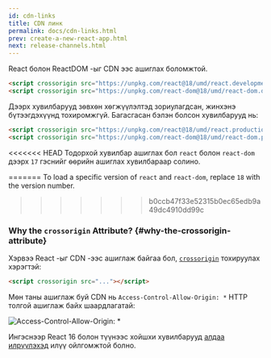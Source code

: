 ```yaml
---
id: cdn-links
title: CDN линк
permalink: docs/cdn-links.html
prev: create-a-new-react-app.html
next: release-channels.html
---
```


React болон ReactDOM -ыг CDN ээс ашиглах боломжтой.

```html
<script crossorigin src="https://unpkg.com/react@18/umd/react.development.js"></script>
<script crossorigin src="https://unpkg.com/react-dom@18/umd/react-dom.development.js"></script>
```

Дээрх хувилбарууд зѳвхѳн хѳгжүүлэлтэд зориулагдсан, жинхэнэ бүтээгдэхүүнд тохиромжгүй. Багасгасан бэлэн болсон хувилбарууд нь:

```html
<script crossorigin src="https://unpkg.com/react@18/umd/react.production.min.js"></script>
<script crossorigin src="https://unpkg.com/react-dom@18/umd/react-dom.production.min.js"></script>
```

<<<<<<< HEAD
Тодорхой хувилбар ашиглах бол `react` болон `react-dom` дээрх `17` гэснийг ѳѳрийн ашиглах хувилбараар солино.

=======
To load a specific version of `react` and `react-dom`, replace `18` with the version number.
>>>>>>> b0ccb47f33e52315b0ec65edb9a49dc4910dd99c

### Why the `crossorigin` Attribute? {#why-the-crossorigin-attribute}

Хэрвээ React -ыг CDN -ээс ашиглаж байгаа бол, [`crossorigin`](https://developer.mozilla.org/en-US/docs/Web/HTML/CORS_settings_attributes) тохируулах хэрэгтэй:
```html
<script crossorigin src="..."></script>
```

Мѳн таны ашиглаж буй CDN нь `Access-Control-Allow-Origin: *` HTTP толгой ашиглаж байх шаардлагатай:

![Access-Control-Allow-Origin: *](../images/docs/cdn-cors-header.png)

Ингэснээр React 16 болон түүнээс хойшхи хувилбарууд [алдаа илрүүлэхэд](/blog/2017/07/26/error-handling-in-react-16.html) илүү ойлгомжтой болно.
